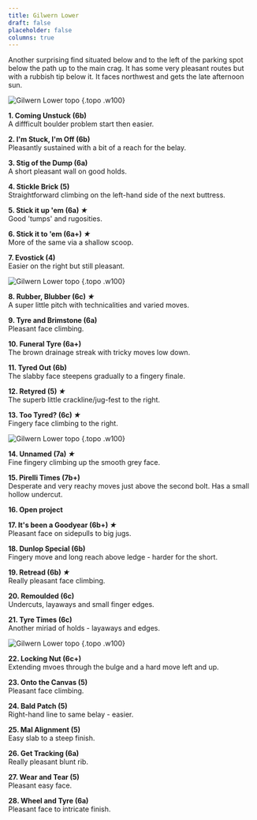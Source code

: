 ```yaml
---
title: Gilwern Lower
draft: false
placeholder: false
columns: true
---
```



Another surprising find situated below and to the left of the parking spot below the path up to the main crag. It has some very pleasant routes but with a rubbish tip below it. It faces northwest and gets the late afternoon sun.

![Gilwern Lower topo](/img/south-wales/south-east-limestone/Gilwern-Lower-Left-copy.jpg)
{.topo .w100}

**1\. Coming Unstuck (6b)**  
A diffficult boulder problem start then easier.

**2\. I'm Stuck, I'm Off (6b)**  
Pleasantly sustained with a bit of a reach for the belay.

**3\. Stig of the Dump (6a)**  
A short pleasant wall on good holds.

**4\. Stickle Brick (5)**  
Straightforward climbing on the left-hand side of the next buttress.

**5\. Stick it up 'em (6a) *★***  
Good 'tumps' and rugosities.

**6\. Stick it to 'em (6a+) *★***  
More of the same via a shallow scoop.

**7\. Evostick (4)**  
Easier on the right but still pleasant.

![Gilwern Lower topo](/img/south-wales/south-east-limestone/Gilwern-Lower-Central-copy.jpg)
{.topo .w100}

**8\. Rubber, Blubber (6c) *★***  
A super little pitch with technicalities and varied moves.

**9\. Tyre and Brimstone (6a)**  
Pleasant face climbing.

**10\. Funeral Tyre (6a+)**  
The brown drainage streak with tricky moves low down.

**11\. Tyred Out (6b)**  
The slabby face steepens gradually to a fingery finale.

**12\. Retyred (5) *★***  
The superb little crackline/jug-fest to the right.

**13\. Too Tyred? (6c) *★***  
Fingery face climbing to the right.

![Gilwern Lower topo](/img/south-wales/south-east-limestone/Gilwern-Central-right-copy.jpg)
{.topo .w100}

**14\. Unnamed (7a) *★***  
Fine fingery climbing up the smooth grey face.

**15\. Pirelli Times (7b+)**  
Desperate and very reachy moves just above the second bolt. Has a small hollow undercut.

**16\. Open project**

**17\. It's been a Goodyear (6b+) *★***  
Pleasant face on sidepulls to big jugs.

**18\. Dunlop Special (6b)**  
Fingery move and long reach above ledge - harder for the short.

**19\. Retread (6b) *★***  
Really pleasant face climbing.

**20\. Remoulded (6c)**  
Undercuts, layaways and small finger edges.

**21\. Tyre Times (6c)**  
Another miriad of holds - layaways and edges.

![Gilwern Lower topo](/img/south-wales/south-east-limestone/Gilwern-lower-right-copy.jpg)
{.topo .w100}

**22\. Locking Nut (6c+)**  
Extending mvoes through the bulge and a hard move left and up.

**23\. Onto the Canvas (5)**  
Pleasant face climbing.

**24\. Bald Patch (5)**  
Right-hand line to same belay - easier.

**25\. Mal Alignment (5)**  
Easy slab to a steep finish.

**26\. Get Tracking (6a)**  
Really pleasant blunt rib.

**27\. Wear and Tear (5)**  
Pleasant easy face.

**28\. Wheel and Tyre (6a)**  
Pleasant face to intricate finish.

